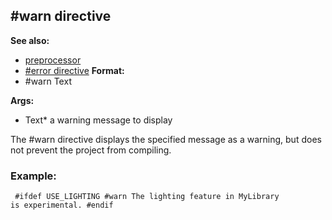 ## #warn directive
**See also:**
*   [preprocessor](/ref/DM/preprocessor.md) 
*   [#error directive](/ref/DM/preprocessor/error.md) <!-- -->
**Format:**
*   #warn Text
<!-- -->
**Args:**
*   Text* a warning message to display


The #warn directive displays the specified message as a
warning, but does not prevent the project from compiling.
### Example:

```
 #ifdef USE_LIGHTING #warn The lighting feature in MyLibrary
is experimental. #endif 
```
